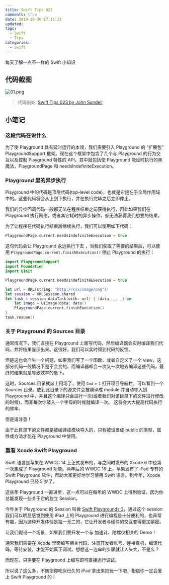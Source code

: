 ```yaml
---
title: Swift Tips 023
comments: true
date: 2019-10-30 17:15:33
updated:
tags:
  - Swift
  - Tips
categories:
  - Swift
---
```


每天了解一点不一样的 Swift 小知识

<!-- more -->

## 代码截图

![01.png](01.png)

> 代码出处: [Swift Tips 023 by John Sundell](https://github.com/JohnSundell/SwiftTips#23-working-on-async-code-in-a-playground)

## 小笔记

### 这段代码在说什么

为了使 Playground 具有延时运行的本领，我们需要引入 Playground 的 “扩展包” PlaygroundSupport 框架。现在这个框架中包含了几个与 Playground 的行为交互以及控制 Playground 特性的 API，其中就包括使 Playground 能延时执行的黑魔法，PlaygroundPage 和 needsIndefiniteExecution。

### Playground 里的异步执行

Playground 中的代码是顶层代码(top-level code)，也就是它是在于全局作用域中的。这些代码将会从上到下执行，并在执行完毕之后立即停止。

我们的异步回调代码一般都无法在程序结束之前获得执行，因此如果我们在 Playground 执行网络，或者其它耗时的异步操作，都无法获得我们想要的结果。

为了让程序在代码执行结束后继续执行，我们可以使用如下代码：

```swift
PlaygroundPage.current.needsIndefiniteExecution = true
```

这句代码会让 Playground 永远执行下去 ，当我们获取了需要的结果后，可以使用 `PlaygroundPage.current.finishExecution()` 停止 Playground 的执行：

```swift
import PlaygroundSupport
import Foundation
import UIKit

PlaygroundPage.current.needsIndefiniteExecution = true

let url = URL(string: "http://xxx/image/png")!
let session = URLSession.shared
let task = session.dataTask(with: url) { (data, _, _) in
    let image = UIImage(data: data!)
    PlaygroundPage.current.finishExecution()
}
task.resume()
```

### 关于 Playground 的 Sources 目录

通常情况下，我们直接在 Playground 上面写代码，然后编译器会实时编译我们代码，并将结果显示出来。这很好，我们可以实时得到代码的反馈。

但是这也会产生一个问题，如果我们写了一个函数，或者自定义了一个 view，这部分代码一般情况下是不会变的，而编译器却会一次又一次地去编译这些代码，最终的结果就是导致效率的低下。

这时，Sources 目录就派上用场了，使用 `Cmd` + `1` 打开项目导航栏，可以看到一个 Sources 目录。放到此目录下的源文件会被编译成 module 并自动导入到 Playground 中，并且这个编译只会进行一次(或者我们对该目录下的文件进行修改的时候)，而非每次你敲入一个字母的时候就编译一次。 这将会大大提高代码执行的效率。

但是请注意！

由于此目录下的文件都是被编译成模块导入的，只有被设置成 public 的类型，属性或方法才能在 Playground 中使用。

### 重看 Xcode Swift Playground 

Swift 语言是苹果在 WWDC 14 上正式发布的，与之同时发布的 Xcode 6 中也第一次集成了 Playground 功能。两年后的 WWDC 16 上，苹果发布了 iPad 专有的 Swift Playground 软件，帮助大家更好地学习使用 Swift 语言。到今年，Xcode Playground 已经 5 岁了。

这些年 Playground 一直进步，这一点可以在每年的 WWDC 上得到验证，因为你总能发现一些关于它的独立 Session。

今年关于 Playground 的 Session 叫做 [Swift Playgrounds 3](https://developer.apple.com/videos/play/wwdc2019/405/)，通过这个 session 我们可以明显感觉到使用 iPad 上的 Playground 进行编程是十分便利的，也非常有趣，因为这种开发体验是独一无二的，它让开发者与硬件的交互变得更加紧密。

让我们假设一个场景，如果我们要开发一个与 加速计、陀螺仪相关的 Demo！

通常我们需要在 Xcode 里面编写相关代码，注册开发者账号，连接真机，编译代码，等待安装，才能开始真正调试。想想这一连串的步骤就让人头大，不是么？

而现在，只需要在 Playground 上编写即可直接运行调试。

所以说了这么多，不妨把你吃灰已久的 iPad 拿出来把玩一下吧，相信你一定会爱上 Swift Playground 的！
